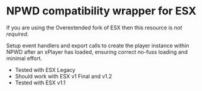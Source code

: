 # NPWD compatibility wrapper for ESX
If you are using the Overextended fork of ESX then this resource is _not required_.


Setup event handlers and export calls to create the player instance within NPWD after an xPlayer has loaded, ensuring correct no-fuss loading and minimal effort.

- Tested with ESX Legacy
- Should work with ESX v1 Final and v1.2
- Tested with ESX v1.1
